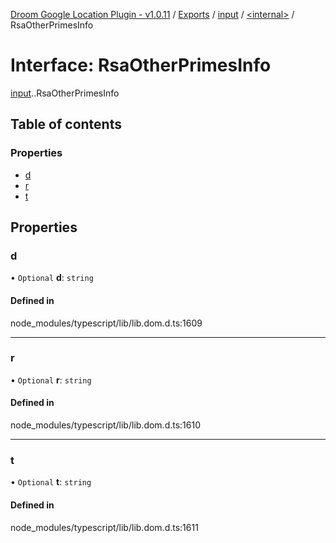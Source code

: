 [Droom Google Location Plugin - v1.0.11](../README.md) / [Exports](../modules.md) / [input](../modules/input.md) / [<internal\>](../modules/input._internal_.md) / RsaOtherPrimesInfo

# Interface: RsaOtherPrimesInfo

[input](../modules/input.md).[<internal>](../modules/input._internal_.md).RsaOtherPrimesInfo

## Table of contents

### Properties

- [d](input._internal_.RsaOtherPrimesInfo.md#d)
- [r](input._internal_.RsaOtherPrimesInfo.md#r)
- [t](input._internal_.RsaOtherPrimesInfo.md#t)

## Properties

### d

• `Optional` **d**: `string`

#### Defined in

node_modules/typescript/lib/lib.dom.d.ts:1609

___

### r

• `Optional` **r**: `string`

#### Defined in

node_modules/typescript/lib/lib.dom.d.ts:1610

___

### t

• `Optional` **t**: `string`

#### Defined in

node_modules/typescript/lib/lib.dom.d.ts:1611
